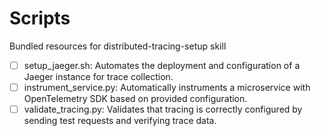 # Scripts

Bundled resources for distributed-tracing-setup skill

- [ ] setup_jaeger.sh: Automates the deployment and configuration of a Jaeger instance for trace collection.
- [ ] instrument_service.py: Automatically instruments a microservice with OpenTelemetry SDK based on provided configuration.
- [ ] validate_tracing.py: Validates that tracing is correctly configured by sending test requests and verifying trace data.
